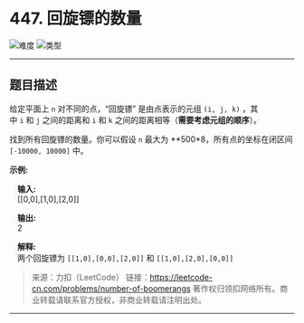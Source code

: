 # 447. 回旋镖的数量

![难度](https://img.shields.io/badge/难度-简单-5cb85c.svg?logo=leetcode&style=flat)  ![类型](https://img.shields.io/badge/类型-set/map+滑动窗口-violet.svg?style=flat)

---

## 题目描述

给定平面上 `n` 对不同的点，“回旋镖” 是由点表示的元组 `(i, j, k)` ，其中 `i` 和 `j` 之间的距离和 `i` 和 `k` 之间的距离相等（**需要考虑元组的顺序**）。

找到所有回旋镖的数量。你可以假设 `n` 最大为 **500*8，所有点的坐标在闭区间 `[-10000, 10000]` 中。

**示例:**

&emsp;**输入:**  
&emsp;[[0,0],[1,0],[2,0]]

&emsp;**输出:**  
&emsp;2

&emsp;**解释:**  
&emsp;两个回旋镖为 `[[1,0],[0,0],[2,0]]` 和 `[[1,0],[2,0],[0,0]]`

> 来源：力扣（LeetCode）
> 链接：https://leetcode-cn.com/problems/number-of-boomerangs
> 著作权归领扣网络所有。商业转载请联系官方授权，非商业转载请注明出处。

---
